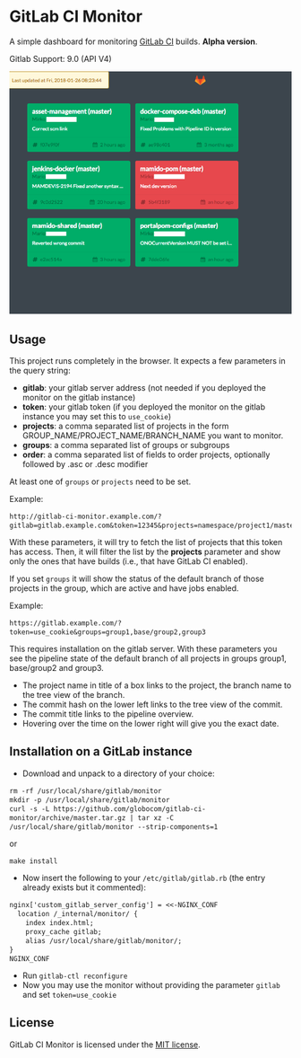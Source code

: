 # GitLab CI Monitor

A simple dashboard for monitoring [GitLab CI][gitlab-ci] builds.
**Alpha version**.

Gitlab Support: 9.0 (API V4)

[gitlab-ci]: https://about.gitlab.com/gitlab-ci/


![Example][example]

[example]: images/gitlab-ci-monitor-example.png


## Usage

This project runs completely in the browser. It expects a few parameters
in the query string:

- **gitlab**: your gitlab server address (not needed if you deployed the monitor on the gitlab instance)
- **token**: your gitlab token (if you deployed the monitor on the gitlab instance you may set this to `use_cookie`)
- **projects**: a comma separated list of projects in the form GROUP_NAME/PROJECT_NAME/BRANCH_NAME you want to monitor.
- **groups**: a comma separated list of groups or subgroups
- **order**: a comma separated list of fields to order projects, optionally followed by .asc or .desc modifier

At least one of `groups` or `projects` need to be set.

Example:

```
http://gitlab-ci-monitor.example.com/?gitlab=gitlab.example.com&token=12345&projects=namespace/project1/master,namespace/project1/branch1,namespace/project2/master&order=status.desc,project,author.asc
```

With these parameters, it will try to fetch the list of projects that this
token has access. Then, it will filter the list by the **projects** parameter
and show only the ones that have builds (i.e., that have GitLab CI enabled).

If you set `groups` it will show the status of the default branch of those
projects in the group, which are active and have jobs enabled.

Example:
```
https://gitlab.example.com/?token=use_cookie&groups=group1,base/group2,group3
```

This requires installation on the gitlab server. With these parameters you see the pipeline state
of the default branch of all projects in groups group1, base/group2 and group3.

* The project name in title of a box links to the project, the branch name to the tree view of the branch.
* The commit hash on the lower left links to the tree view of the commit.
* The commit title links to the pipeline overview.
* Hovering over the time on the lower right will give you the exact date.

## Installation on a GitLab instance

* Download and unpack to a directory of your choice:
```
rm -rf /usr/local/share/gitlab/monitor
mkdir -p /usr/local/share/gitlab/monitor
curl -s -L https://github.com/globocom/gitlab-ci-monitor/archive/master.tar.gz | tar xz -C /usr/local/share/gitlab/monitor --strip-components=1
```

or

```
make install
```

* Now insert the following to your `/etc/gitlab/gitlab.rb` (the entry already exists but it commented):
```
nginx['custom_gitlab_server_config'] = <<-NGINX_CONF
  location /_internal/monitor/ {
    index index.html;
    proxy_cache gitlab;
    alias /usr/local/share/gitlab/monitor/;
}
NGINX_CONF
```
* Run `gitlab-ctl reconfigure`
* Now you may use the monitor without providing the parameter `gitlab` and set `token=use_cookie`


## License

GitLab CI Monitor is licensed under the [MIT license](LICENSE).
